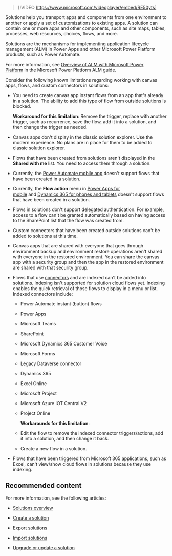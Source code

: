 > [!VIDEO https://www.microsoft.com/videoplayer/embed/RE50yts]

Solutions help you transport apps and components from one environment to another or apply a set of customizations to existing apps. A solution can contain one or more apps and other components, such as site maps, tables, processes, web resources, choices, flows, and more.

Solutions are the mechanisms for implementing application lifecycle management (ALM) in Power Apps and other Microsoft Power Platform products, such as Power Automate.

For more information, see [Overview of ALM with Microsoft Power Platform](/power-platform/alm/overview-alm/?azure-portal=true) in the Microsoft Power Platform ALM guide.

Consider the following known limitations regarding working with canvas apps, flows, and custom connectors in solutions:

- You need to create canvas app instant flows from an app that's already in a solution. The ability to add this type of flow from outside solutions is blocked.

    **Workaround for this limitation**: Remove the trigger, replace with another trigger, such as recurrence, save the flow, add it into a solution, and then change the trigger as needed.

- Canvas apps don't display in the classic solution explorer. Use the modern experience. No plans are in place for them to be added to classic solution explorer.

- Flows that have been created from solutions aren't displayed in the **Shared with me** list. You need to access them through a solution.

- Currently, the [Power Automate mobile app](/power-automate/mobile-manage-flows/?azure-portal=true) doesn't support flows that have been created in a solution.

- Currently, the **Flow action** menu in [Power Apps for mobile](/powerapps/mobile/run-powerapps-on-mobile/?azure-portal=true) and [Dynamics 365 for phones and tablets](/dynamics365/mobile-app/overview/?azure-portal=true) doesn't support flows that have been created in a solution.

- Flows in solutions don't support delegated authentication. For example, access to a flow can't be granted automatically based on having access to the SharePoint list that the flow was created from.

- Custom connectors that have been created outside solutions can't be added to solutions at this time.

- Canvas apps that are shared with everyone that goes through environment backup and environment restore operations aren't shared with everyone in the restored environment. You can share the canvas app with a security group and then the app in the restored environment are shared with that security group.

- Flows that use [connectors](/connectors/connector-reference/?azure-portal=true) and are indexed can't be added into solutions. Indexing isn't supported for solution cloud flows yet. Indexing enables the quick retrieval of those flows to display in a menu or list. Indexed connectors include:

  - Power Automate instant (button) flows

  - Power Apps

  - Microsoft Teams

  - SharePoint

  - Microsoft Dynamics 365 Customer Voice

  - Microsoft Forms

  - Legacy Dataverse connector

  - Dynamics 365

  - Excel Online

  - Microsoft Project

  - Microsoft Azure IOT Central V2

  - Project Online

    **Workarounds for this limitation**:

  - Edit the flow to remove the indexed connector triggers/actions, add it into a solution, and then change it back.

  - Create a new flow in a solution.

- Flows that have been triggered from Microsoft 365 applications, such as Excel, can't view/show cloud flows in solutions because they use indexing.

## Recommended content

For more information, see the following articles:

- [Solutions overview](/power-apps/maker/data-platform/solutions-overview/?azure-portal=true)

- [Create a solution](/power-apps/maker/data-platform/create-solution/?azure-portal=true)

- [Export solutions](/power-apps/maker/data-platform/export-solutions/?azure-portal=true)

- [Import solutions](/power-apps/maker/data-platform/import-update-export-solutions/?azure-portal=true)

- [Upgrade or update a solution](/power-apps/maker/data-platform/update-solutions/?azure-portal=true)
